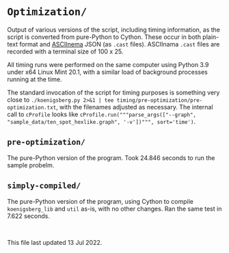 # `Optimization/`

Output of various versions of the script, including timing information, as the script is converted from pure-Python to Cython. These occur in both plain-text format and <a rel="muse" href="https://asciinema.org/">ASCIInema</a> JSON (as `.cast` files). ASCIInama `.cast` files are recorded with a terminal size of 100&nbsp;x&nbsp;25.

All timing runs were performed on the same computer using Python 3.9 under x64 Linux Mint 20.1, with a similar load of background processes running at the time.

The standard invocation of the script for timing purposes is something very close to `./koenigsberg.py 2>&1 | tee timing/pre-optimization/pre-optimization.txt`, with the filenames adjusted as necessary. The internal call to `cProfile` looks like `cProfile.run("""parse_args(["--graph", "sample_data/ten_spot_hexlike.graph", '-v'])""", sort='time')`.

## `pre-optimization/`
The pure-Python version of the program<!--, as it occurs in [commit 0a329421d5675de3606f9079cf0e9e32102074d7](https://github.com/patrick-brian-mooney/IF-utils/commit/0a329421d5675de3606f9079cf0e9e32102074d7)-->. Took 24.846 seconds to run the sample probelm.

## `simply-compiled/`
The pure-Python version of the program, using Cython to compile `koenigsberg_lib` and `util` as-is, with no other changes. Ran the same test in 7.622 seconds.

<p>&nbsp;</p>
<footer>This file last updated 13 Jul 2022.</footer>

